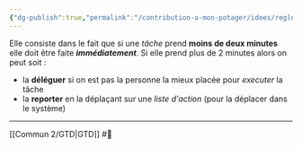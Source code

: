 ```yaml
---
{"dg-publish":true,"permalink":"/contribution-a-mon-potager/idees/regle-des-deux-minutes/"}
---
```


Elle consiste dans le fait que si une *tâche* prend **moins de deux minutes** elle doit être faite ***immédiatement***. Si elle prend plus de 2 minutes alors on peut soit :
- la **déléguer** si on est pas la personne la mieux placée pour *executer* la tâche
- la **reporter** en la déplaçant sur une *liste d'action* (pour la déplacer dans le système)

---
[[Commun 2/GTD\|GTD]] #🌱 